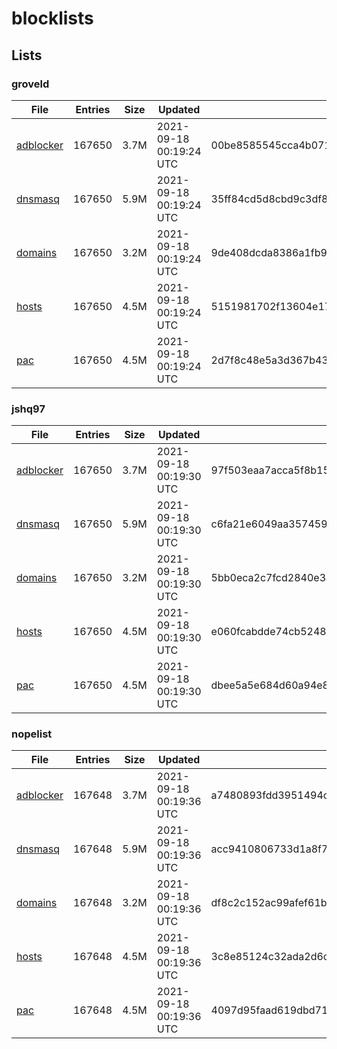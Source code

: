# blocklists

## Lists

### groveld

|File|Entries|Size|Updated|Hash|
|-|-|-|-|-|
|[adblocker](https://raw.githubusercontent.com/groveld/blocklists/lists/groveld/adblocker.txt)|167650|3.7M|2021-09-18 00:19:24 UTC|00be8585545cca4b07195314cbc5c339ae742120c635c10690894db1b6445422|
|[dnsmasq](https://raw.githubusercontent.com/groveld/blocklists/lists/groveld/dnsmasq.txt)|167650|5.9M|2021-09-18 00:19:24 UTC|35ff84cd5d8cbd9c3df8742ac21e6cfb54ba03af1bb196ada1dde2e92993a6f0|
|[domains](https://raw.githubusercontent.com/groveld/blocklists/lists/groveld/domains.txt)|167650|3.2M|2021-09-18 00:19:24 UTC|9de408dcda8386a1fb9316a557a73ab28a56e292183ad95fe409cf32223dc4ab|
|[hosts](https://raw.githubusercontent.com/groveld/blocklists/lists/groveld/hosts.txt)|167650|4.5M|2021-09-18 00:19:24 UTC|5151981702f13604e173751f3fa480c0985666fa69b257f21285e07e44466b2e|
|[pac](https://raw.githubusercontent.com/groveld/blocklists/lists/groveld/pac.txt)|167650|4.5M|2021-09-18 00:19:24 UTC|2d7f8c48e5a3d367b43485eee458a92a363c1c1810272967fa83ef9b9458328b|

### jshq97

|File|Entries|Size|Updated|Hash|
|-|-|-|-|-|
|[adblocker](https://raw.githubusercontent.com/groveld/blocklists/lists/jshq97/adblocker.txt)|167650|3.7M|2021-09-18 00:19:30 UTC|97f503eaa7acca5f8b15bbaca4a3525c227e38d3d79cd6da9689d33f1e74f8a7|
|[dnsmasq](https://raw.githubusercontent.com/groveld/blocklists/lists/jshq97/dnsmasq.txt)|167650|5.9M|2021-09-18 00:19:30 UTC|c6fa21e6049aa357459324d1245a543cc6e0f4a7e9a3ba7c36cd4f2d31e010c6|
|[domains](https://raw.githubusercontent.com/groveld/blocklists/lists/jshq97/domains.txt)|167650|3.2M|2021-09-18 00:19:30 UTC|5bb0eca2c7fcd2840e3a03112959be37981c1049e9926b61304847058fa1e59a|
|[hosts](https://raw.githubusercontent.com/groveld/blocklists/lists/jshq97/hosts.txt)|167650|4.5M|2021-09-18 00:19:30 UTC|e060fcabdde74cb52488e5ed5ecfb6f4a1e4cb47767301f68937929b390c8b0c|
|[pac](https://raw.githubusercontent.com/groveld/blocklists/lists/jshq97/pac.txt)|167650|4.5M|2021-09-18 00:19:30 UTC|dbee5a5e684d60a94e88bce9f519b9b52a71e67ef97f3c32314cc4d4af016726|

### nopelist

|File|Entries|Size|Updated|Hash|
|-|-|-|-|-|
|[adblocker](https://raw.githubusercontent.com/groveld/blocklists/lists/nopelist/adblocker.txt)|167648|3.7M|2021-09-18 00:19:36 UTC|a7480893fdd3951494c83318de76c5e29d539065e28ab5b955f8ba6993487fcc|
|[dnsmasq](https://raw.githubusercontent.com/groveld/blocklists/lists/nopelist/dnsmasq.txt)|167648|5.9M|2021-09-18 00:19:36 UTC|acc9410806733d1a8f723526e670ea1856df47b62bdeb01b6e7933f8ff0e8a2f|
|[domains](https://raw.githubusercontent.com/groveld/blocklists/lists/nopelist/domains.txt)|167648|3.2M|2021-09-18 00:19:36 UTC|df8c2c152ac99afef61b71fd490887d9c48a900c386684d22e6b247815e3db71|
|[hosts](https://raw.githubusercontent.com/groveld/blocklists/lists/nopelist/hosts.txt)|167648|4.5M|2021-09-18 00:19:36 UTC|3c8e85124c32ada2d6ca0d304d56a50acb2ce894d5909db16544fdbd117db67f|
|[pac](https://raw.githubusercontent.com/groveld/blocklists/lists/nopelist/pac.txt)|167648|4.5M|2021-09-18 00:19:36 UTC|4097d95faad619dbd7132815415ae9768939572e5c63015b672fd2e938485f44|
